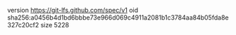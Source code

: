 version https://git-lfs.github.com/spec/v1
oid sha256:a0456b4d1bd6bbbe73e966d069c4911a2081b1c3784aa84b05fda8e327c20cf2
size 5228
